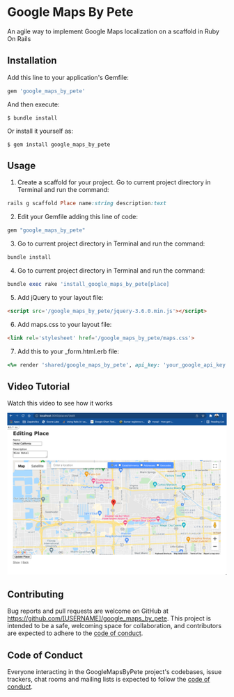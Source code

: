 # Google Maps By Pete

An agile way to implement Google Maps localization on a scaffold in Ruby On Rails
## Installation

Add this line to your application's Gemfile:

```ruby
gem 'google_maps_by_pete'
```

And then execute:

    $ bundle install

Or install it yourself as:

    $ gem install google_maps_by_pete

## Usage

1. Create a scaffold for your project. Go to current project directory in Terminal and run the command: 
```ruby
rails g scaffold Place name:string description:text
```
2. Edit your Gemfile adding this line of code: 
```ruby
gem "google_maps_by_pete"
```
3. Go to current project directory in Terminal and run the command: 
```ruby
bundle install
```
4. Go to current project directory in Terminal and run the command: 
```ruby
bundle exec rake 'install_google_maps_by_pete[place]
```
5. Add jQuery to your layout file: 
```html
<script src='/google_maps_by_pete/jquery-3.6.0.min.js'></script>
```
6. Add maps.css to your layout file: 
```html
<link rel='stylesheet' href='/google_maps_by_pete/maps.css'>
```
7. Add this to your _form.html.erb file: 
```ruby
<%= render 'shared/google_maps_by_pete', api_key: 'your_google_api_key',  height: '500px', center_map_on: {lat: 25.761681, lng: -80.191788}, model: model_object%>
```

## Video Tutorial

Watch this video to see how it works

[![IMAGE ALT TEXT HERE](https://raw.githubusercontent.com/peterconsuegra/google_maps_by_pete/master/templates/MapsByPete.png)](https://www.youtube.com/watch?v=YCp1Yv2A4Dc)



## Contributing

Bug reports and pull requests are welcome on GitHub at https://github.com/[USERNAME]/google_maps_by_pete. This project is intended to be a safe, welcoming space for collaboration, and contributors are expected to adhere to the [code of conduct](https://github.com/[USERNAME]/google_maps_by_pete/blob/master/CODE_OF_CONDUCT.md).

## Code of Conduct

Everyone interacting in the GoogleMapsByPete project's codebases, issue trackers, chat rooms and mailing lists is expected to follow the [code of conduct](https://github.com/[USERNAME]/google_maps_by_pete/blob/master/CODE_OF_CONDUCT.md).
